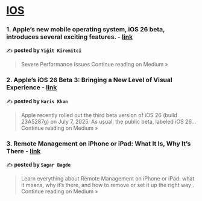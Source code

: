
<h1><a href=https://medium.com/tag/ios/recommended target="_blank" rel="noopener noreferrer">IOS</a></h1>
<h3>1. Apple’s new mobile operating system, iOS 26 beta, introduces several exciting features. - <a href="https://medium.com/@yigitkiremitci/ios-26-bugs-148cf19ec270?source=rss------ios-5" target="_blank" rel="noopener noreferrer">link</a></h3>

✍️ **posted by `Yiğit Kiremitci`**

<blockquote>Severe Performance Issues
Continue reading on Medium »</blockquote>

<h3>2. Apple’s iOS 26 Beta 3: Bringing a New Level of Visual Experience - <a href="https://medium.com/@hariskhan1234/apples-ios-26-beta-3-bringing-a-new-level-of-visual-experience-c7400caa115a?source=rss------ios-5" target="_blank" rel="noopener noreferrer">link</a></h3>

✍️ **posted by `Haris Khan`**

<blockquote>Apple recently rolled out the third beta version of iOS 26 (build 23A5287g) on July 7, 2025. As usual, the public beta, labeled iOS 26…
Continue reading on Medium »</blockquote>

<h3>3. Remote Management on iPhone or iPad: What It Is, Why It’s There - <a href="https://medium.com/@sagar.bagde/remote-management-on-iphone-or-ipad-what-it-is-why-its-there-75c2a339cb6b?source=rss------ios-5" target="_blank" rel="noopener noreferrer">link</a></h3>

✍️ **posted by `Sagar Bagde`**

<blockquote>Learn everything about Remote Management on iPhone or iPad: what it means, why it’s there, and how to remove or set it up the right way .
Continue reading on Medium »</blockquote>


